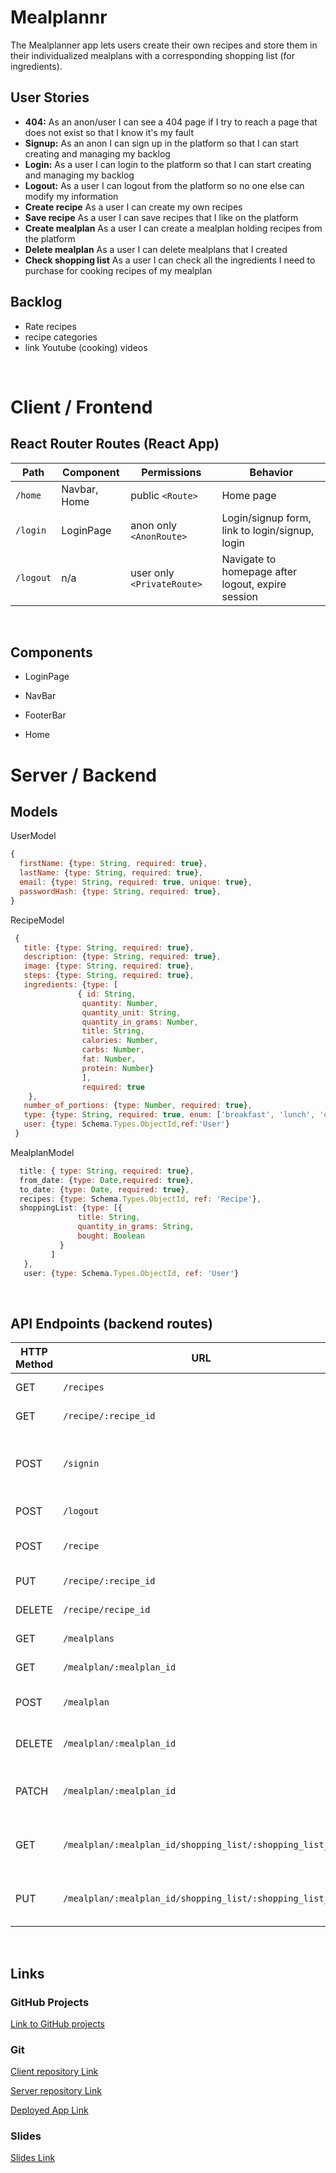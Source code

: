 # Mealplannr
The Mealplanner app lets users create their own recipes and store them in their individualized mealplans with a corresponding shopping list (for ingredients).

## User Stories

-  **404:** As an anon/user I can see a 404 page if I try to reach a page that does not exist so that I know it's my fault
-  **Signup:** As an anon I can sign up in the platform so that I can start creating and managing my backlog
-  **Login:** As a user I can login to the platform so that I can start creating and managing my backlog
-  **Logout:** As a user I can logout from the platform so no one else can modify my information
-  **Create recipe** As a user I can create my own recipes
-  **Save recipe** As a user I can save recipes that I like on the platform
-  **Create mealplan** As a user I can create a mealplan holding recipes from the platform
-  **Delete mealplan** As a user I can delete mealplans that I created
-  **Check shopping list** As a user I can check all the ingredients I need to purchase for cooking recipes of my mealplan

## Backlog

- Rate recipes
- recipe categories
- link Youtube (cooking) videos

<br>

# Client / Frontend

## React Router Routes (React App)
| Path                      | Component                      | Permissions | Behavior                                                     |
| ------------------------- | --------------------           | ----------- | ------------------------------------------------------------ |
| `/home`                   | Navbar, Home                   | public `<Route>`            | Home page                                                     |
| `/login`                  | LoginPage                      | anon only `<AnonRoute>`     | Login/signup form, link to login/signup, login                |
| `/logout`                 | n/a                            | user only `<PrivateRoute>`  | Navigate to homepage after logout, expire session             |


</br>

## Components

- LoginPage

- NavBar

- FooterBar

- Home


# Server / Backend


## Models

UserModel

```javascript
{
  firstName: {type: String, required: true},
  lastName: {type: String, required: true},
  email: {type: String, required: true, unique: true},
  passwordHash: {type: String, required: true},
}
```



RecipeModel

```javascript
 {
   title: {type: String, required: true},
   description: {type: String, required: true},
   image: {type: String, required: true},
   steps: {type: String, required: true},
   ingredients: {type: [
               { id: String,
                quantity: Number,
                quantity_unit: String,
                quantity_in_grams: Number,
                title: String,
                calories: Number,
                carbs: Number,
                fat: Number,
                protein: Number}
                ], 
                required: true
    },
   number_of_portions: {type: Number, required: true},
   type: {type: String, required: true, enum: ['breakfast', 'lunch', 'dinner', 'snack']},
   user: {type: Schema.Types.ObjectId,ref:'User'}
 }
```

MealplanModel

```javascript
  title: { type: String, required: true},
  from_date: {type: Date,required: true},
  to_date: {type: Date, required: true},
  recipes: {type: Schema.Types.ObjectId, ref: 'Recipe'},
  shoppingList: {type: [{
               title: String,
               quantity_in_grams: String,
               bought: Boolean
           }
         ]
   },
   user: {type: Schema.Types.ObjectId, ref: 'User'}
```

<br>

## API Endpoints (backend routes)

| HTTP Method | URL                         | Request Body                 | Success status | Error Status | Description                                                  |
| ----------- | --------------------------- | ---------------------------- | -------------- | ------------ | ------------------------------------------------------------ |
| GET         | `/recipes    `              | [RecipeModel]                | 200            | 500          | Returns profile page           |
| GET         | `/recipe/:recipe_id`        | RecipeModel.findById()       | 200            | 404          | Displays specific recipe |
| POST        | `/signin`                   | {firstname, password}        | 200            | 401          | Forwards user to the  whatever component they clicked on   |
| POST        | `/logout`                   | (empty)                      | 204            | 400          | Logs out the user   |
| POST        | `/recipe`                   | RecipeModel.create()        |  201            | 400          | Adds new recipe to RecipeModel |
| PUT         | `/recipe/:recipe_id`        | RecipeModel.findByIdAndUpdate() | 201         | 404          | Displays and update recipe   |
| DELETE      | `/recipe/recipe_id`         | RecipeModel.findByIdAndDelete()| 200          | 404          | Deletes specific recipe        |
| GET         | `/mealplans`                | MealplanModel.find()          | 200           | 404          | Displays mealplans     |
| GET         | `/mealplan/:mealplan_id`    | MealplanModel.findById()     | 200            | 404          | Show specific mealplan |
| POST        | `/mealplan`                 | MealplanModel.create()       | 201            | 404          | Adds new mealplan to MealplanModel |
| DELETE      | `/mealplan/:mealplan_id`    | MealplanModel.findByIdAndDelete() | 200       | 404          | deletes specific mealplan          |
| PATCH       | `/mealplan/:mealplan_id`    | MealplanModel.findByIdAndUpdate | 201         | 404          | Finds and updates specific mealplan |
| GET         | `/mealplan/:mealplan_id/shopping_list/:shopping_list_id`|                | 200     | 404             | Displays the shopping list of a specific mealplan |
| PUT         | `/mealplan/:mealplan_id/shopping_list/:shopping_list_id`|                 | 201    | 404   | Updates shopping list of a specific mealplan   |


<br>


## Links

### GitHub Projects

[Link to GitHub projects](https://github.com/ivanaKrucaj/project-3-client-mealplannr/projects/1) 

### Git

[Client repository Link](https://github.com/ivanaKrucaj/project-3-client-mealplannr)

[Server repository Link](https://github.com/ivanaKrucaj/project-3-server-mealplannr)

[Deployed App Link](#)

### Slides

[Slides Link](#)
